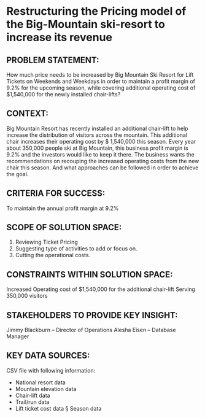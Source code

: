 # Restructuring the Pricing model of the Big-Mountain ski-resort to increase its revenue

## PROBLEM STATEMENT:

How much price needs to be increased by Big Mountain Ski Resort for Lift Tickets on Weekends and Weekdays in order to maintain a profit margin of 9.2% for the upcoming season, while covering additional operating cost of $1,540,000 for the newly installed chair-lifts?

## CONTEXT:

Big Mountain Resort has recently installed an additional chair-lift to help increase the distribution of visitors across the mountain. This additional chair increases their operating cost by $ 1,540,000 this season. Every year about 350,000 people ski at Big Mountain, this business profit margin is 9.2% and the investors would like to keep it there. The business wants the recommendations on recouping the increased operating costs from the new chair this season. And what approaches can be followed in order to achieve the goal.

## CRITERIA FOR SUCCESS:

To maintain the annual profit margin at 9.2%

## SCOPE OF SOLUTION SPACE:

1) Reviewing Ticket Pricing
2) Suggesting type of activities to add or focus on. 
3) Cutting the operational costs.

## CONSTRAINTS WITHIN SOLUTION SPACE:

Increased Operating cost of $1,540,000 for the additional chair-lift
Serving 350,000 visitors

## STAKEHOLDERS TO PROVIDE KEY INSIGHT:

Jimmy Blackburn – Director of Operations 
Alesha Eisen – Database Manager

## KEY DATA SOURCES:

CSV file with following information: 
* National resort data
* Mountain elevation data
* Chair-lift data
* Trail/run data
* Lift ticket cost data § Season data
